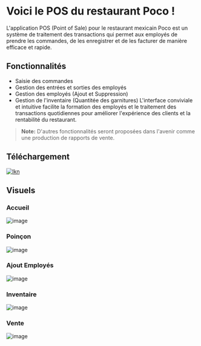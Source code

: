 # Voici le POS du restaurant Poco !

L'application POS (Point of Sale) pour le restaurant mexicain Poco est un système de traitement des transactions qui permet aux employés de prendre les commandes, de les enregistrer et de les facturer de manière efficace et rapide.

## Fonctionnalités

-   Saisie des commandes
-   Gestion des entrées et sorties des employés
-   Gestion des employés (Ajout et Suppression)
-   Gestion de l'inventaire (Quantitée des garnitures)
L'interface conviviale et intuitive facilite la formation des employés et le traitement des transactions quotidiennes pour améliorer l'expérience des clients et la rentabilité du restaurant.

> **Note:** D'autres fonctionnalités seront proposées dans l'avenir comme une production de rapports de vente.

## Téléchargement

[![lkn](https://img.shields.io/github/v/release/raphaelgrougnet/Poco?include_prereleases&label=T%C3%A9l%C3%A9charger%20poco&style=for-the-badge)](https://github.com/raphaelgrougnet/Poco/releases/download/v1.0.1-alpha/Poco.v1.0.1.zip)


## Visuels

### Accueil
![image](https://user-images.githubusercontent.com/69645213/233867959-3f7161a9-6fa7-471b-bd44-239726d502cf.png)

### Poinçon
![image](https://user-images.githubusercontent.com/69645213/233867988-00f4b2d2-9267-4c65-a596-7fd9945ddfa2.png)

### Ajout Employés
![image](https://user-images.githubusercontent.com/69645213/233867997-5c65a7bb-974e-44bc-9a4d-4c8e305797ff.png)

### Inventaire
![image](https://user-images.githubusercontent.com/69645213/233868005-1a40d1ce-b8ed-4add-90c5-3b9f1580e7ba.png)

### Vente
![image](https://user-images.githubusercontent.com/69645213/233868025-5821cf8c-568e-4ddd-aa93-8f1a6d79f38b.png)
